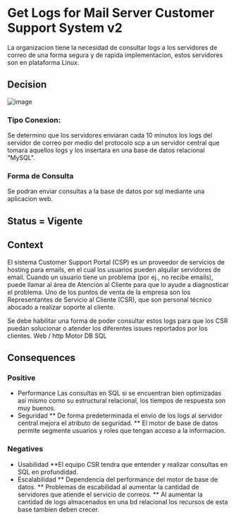 
# Get Logs for Mail Server Customer Support System v2

La organizacion tiene la necesidad de consultar logs a los servidores de correo de una forma segura y de rapida implementacion, estos servidores son en plataforma Linux.


## Decision


![image](https://github.com/CesarDaviid/ATD/assets/4713423/97e34820-0ea8-425f-882b-6a0683d643ab)

### Tipo Conexion:

Se determino que los servidores enviaran cada 10 minutos los logs del servidor de correo por medio del protocolo scp a un servidor central que tomara aquellos logs y los insertara en una base de datos relacional "MySQL".

### Forma de Consulta

Se podran enviar consultas a la base de datos por sql mediante una aplicacion web.



## Status = Vigente




## Context

El sistema Customer Support Portal (CSP) es un proveedor de servicios de hosting para emails, en el cual los usuarios pueden alquilar servidores de email. Cuando un usuario tiene un problema (por ej., no recibe emails), puede llamar al área de Atención al Cliente para que lo ayude a diagnosticar el problema. Uno de los puntos de venta de la empresa son los Representantes de Servicio al Cliente (CSR), que son personal técnico abocado a realizar soporte al cliente.

Se debe habilitar una forma de poder consultar estos logs para que los CSR puedan solucionar o atender los diferentes issues reportados por los clientes.
Web / http 
Motor DB SQL


## Consequences
### Positive

* Performance
Las consultas en SQL si se encuentran bien optimizadas asi mismo como su estructural relacional, los tiempos de respuesta son muy buenos.
* Seguridad
** De forma predeterminada el envio de los logs al servidor central mejora el atributo de seguridad.
** El motor de base de datos permite segmente usuarios y roles que tengan acceso a la informacion.



### Negatives

* Usabilidad
  **El equipo CSR tendra que entender y realizar consultas en SQL en profundidad.
* Escalabilidad
** Dependencia del performance del motor de base de datos.
** Problemas de escabilidad al aumentar la cantidad de servidores que atiende el servicio de correos.
** Al aumentar la cantidad de logs almacenados en una bd relacional los recursos de esta base tambien deben crecer.
  
